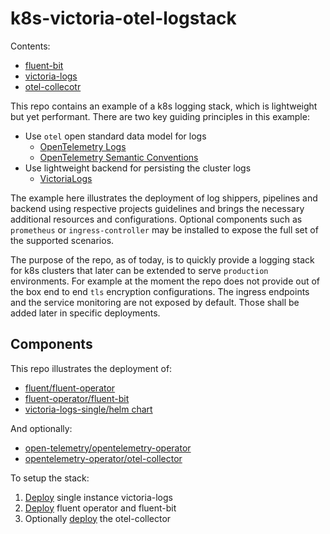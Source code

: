 # k8s-victoria-otel-logstack

Contents:

- [fluent-bit](/fluent-bit/README.md)
- [victoria-logs](/victoria-logs/README.md)
- [otel-collecotr](/otel-collector/README.md)

This repo contains an example of a k8s logging stack, which is lightweight but yet performant.
There are two key guiding principles in this example:

- Use `otel` open standard data model for logs
  - [OpenTelemetry Logs](https://opentelemetry.io/docs/specs/otel/logs/data-model/)
  - [OpenTelemetry Semantic Conventions](https://opentelemetry.io/docs/specs/semconv/)
- Use lightweight backend for persisting the cluster logs
  - [VictoriaLogs](https://docs.victoriametrics.com/victorialogs/)

The example here illustrates the deployment of log shippers, pipelines and backend using respective projects guidelines and brings the necessary additional resources and configurations. Optional components such as `prometheus` or `ingress-controller` may be installed to expose the full set of the supported scenarios.

The purpose of the repo, as of today, is to quickly provide a logging stack for k8s clusters that later can be extended to serve `production` environments. For example at the moment the repo does not provide out of the box end to end `tls` encryption configurations. The ingress endpoints and the service monitoring are not exposed by default. Those shall be added later in specific deployments.

## Components

This repo illustrates the deployment of:

- [fluent/fluent-operator](https://github.com/fluent/fluent-operator)
- [fluent-operator/fluent-bit](/fluent-bit/fluent-bit.yaml)
- [victoria-logs-single/helm chart](https://github.com/VictoriaMetrics/helm-charts/tree/master/charts/victoria-logs-single)

And optionally:

- [open-telemetry/opentelemetry-operator](https://github.com/open-telemetry/opentelemetry-operator)
- [opentelemetry-operator/otel-collector](/otel-collector/otel-collector.yaml)

To setup the stack:

1. [Deploy](/victoria-logs/setup.sh) single instance victoria-logs
1. [Deploy](/fluent-bit/setup.sh) fluent operator and fluent-bit
1. Optionally [deploy](/otel-collector/setup.sh) the otel-collector
